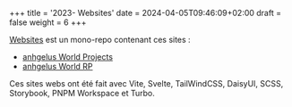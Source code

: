 +++
title = '2023- Websites'
date = 2024-04-05T09:46:09+02:00
draft = false 
weight = 6
+++

[Websites](https://github.com/anhgelus/websites) est un mono-repo contenant ces sites :
- [anhgelus World Projects](https://projects.anhgelus.world/)
- [anhgelus World RP](https://rp.anhgelus.world/)

Ces sites webs ont été fait avec Vite, Svelte, TailWindCSS, DaisyUI, SCSS, Storybook, PNPM Workspace et Turbo.

